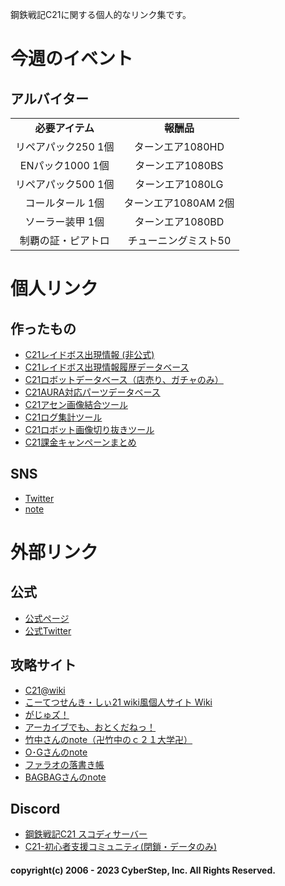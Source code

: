 鋼鉄戦記C21に関する個人的なリンク集です。

# 今週のイベント
## アルバイター
<table>
  <tbody>
    <tr align="center">
      <td><b>必要アイテム</b></td>
      <td><b>報酬品</b></td>
    </tr>
    <tr align="center">
      <td>リペアパック250 1個</td>
      <td>ターンエア1080HD</td>
    </tr>
    <tr align="center">
      <td>ENパック1000 1個</td>
      <td>ターンエア1080BS</td>
    </tr>
    <tr align="center">
      <td>リペアパック500 1個</td>
      <td>ターンエア1080LG</td>
    </tr>
    <tr align="center">
      <td>コールタール 1個</td>
      <td>ターンエア1080AM 2個</td>
    </tr>
    <tr align="center">
      <td>ソーラー装甲 1個</td>
      <td>ターンエア1080BD</td>
    </tr>
    <tr align="center">
      <td>制覇の証・ピアトロ</td>
      <td>チューニングミスト50</td>
    </tr>
  </tbody>
</table>

# 個人リンク
## 作ったもの
- [C21レイドボス出現情報 (非公式)](https://twitter.com/c21_info)
- [C21レイドボス出現情報履歴データベース](https://airtable.com/shr0hu8EeoSKYyUxh)
- [C21ロボットデータベース（店売り、ガチャのみ）](https://airtable.com/shrzfyYLNHVs0ss0o)
- [C21AURA対応パーツデータベース](https://airtable.com/shromCNBmcW4S78cG)
- [C21アセン画像結合ツール](https://c21tools-ss-joint.streamlitapp.com/)
- [C21ログ集計ツール](https://c21tools-logcounter.streamlitapp.com/)
- [C21ロボット画像切り抜きツール](https://c21tools-roboimgtrim.streamlit.app/)
- [C21課金キャンペーンまとめ](https://c21database.notion.site/88de9510def3427585e52f74b68fee04?v=2b62a4ec13464d50b6eb0a0d64dbd3f4)

## SNS
- [Twitter](https://twitter.com/Take_at_c21)
- [note](https://note.com/take_c21)

# 外部リンク
## 公式
- [公式ページ](https://www.c21-online.jp/home)
- [公式Twitter](https://twitter.com/c21_koutetu)

## 攻略サイト
- [C21@wiki](https://w.atwiki.jp/yuyutoton/)
- [こーてつせんき・しぃ21 wiki風個人サイト Wiki](https://wikiwiki.jp/dora_c21/)
- [がじゅズ！](http://c21boost.blog.fc2.com/)
- [アーカイブでも、おとくだねっ！](https://www.scoopdane.net/)
- [竹中さんのnote（卍竹中のｃ２１大学卍）](https://note.com/takenaka_c21)
- [O･Gさんのnote](https://note.com/zerobreaker21)
- [ファラオの落書き帳](https://misery-thread.blogspot.com/)
- [BAGBAGさんのnote](https://note.com/bagbag_8ag8ag/)

## Discord
- [鋼鉄戦記C21 スコディサーバー](https://discord.com/channels/1013837996048535676/1013837996581208076)
- [C21-初心者支援コミュニティ(閉鎖・データのみ)](https://discord.com/channels/439847195496284161/439997607285358605)


#### copyright(c) 2006 - 2023 CyberStep, Inc. All Rights Reserved.
